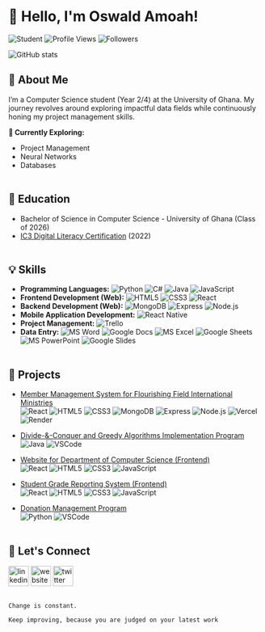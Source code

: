 # 🌟 Hello, I'm Oswald Amoah!
![Student](https://img.shields.io/badge/Student%20🎓-darkblue)
![Profile Views](https://komarev.com/ghpvc/?username=oswaldamoah&label=Profile%20Views&color=blue) 
![Followers](https://img.shields.io/github/followers/oswaldamoah?style=curved-square&label=Followers&color=blue)


![GitHub stats](https://github-readme-stats.vercel.app/api?username=oswaldamoah&hide=issues&show_icons=true&theme=holi)   


## 🚀 About Me
I’m a Computer Science student (Year 2/4) at the University of Ghana. My journey revolves around exploring impactful data fields while continuously honing my project management skills.

**🔭 Currently Exploring:** 
- Project Management
- Neural Networks
- Databases
<br /><br />


## 🏫 Education
- Bachelor of Science in Computer Science - University of Ghana  (Class of 2026)
- [IC3 Digital Literacy Certification](https://www.credly.com/users/oswald-amoah)  (2022)
<br /><br />


## 💡 Skills
- **Programming Languages:** ![Python](https://img.shields.io/badge/Python-3776AB?style=curved-square&logo=python&logoColor=white) ![C#](https://img.shields.io/badge/C%23-239120?style=curved-square&logo=c-sharp&logoColor=white) ![Java](https://img.shields.io/badge/Java-007396?style=curved-square&logo=java&logoColor=white) ![JavaScript](https://img.shields.io/badge/JavaScript-F7DF1E?style=curved-square&logo=javascript&logoColor=black)
- **Frontend Development (Web):** ![HTML5](https://img.shields.io/badge/HTML5-E34F26?style=curved-square&logo=html5&logoColor=white) ![CSS3](https://img.shields.io/badge/CSS3-1572B6?style=curved-square&logo=css3&logoColor=white) ![React](https://img.shields.io/badge/React-61DAFB?style=curved-square&logo=react&logoColor=black)
- **Backend Development (Web):** ![MongoDB](https://img.shields.io/badge/MongoDB-47A248?style=curved-square&logo=mongodb&logoColor=white) ![Express](https://img.shields.io/badge/Express.js-000000?style=curved-square&logo=express&logoColor=white) ![Node.js](https://img.shields.io/badge/Node.js-339933?style=curved-square&logo=node.js&logoColor=white)
- **Mobile Application Development:** ![React Native](https://img.shields.io/badge/React_Native-20232A?style=curved-square&logo=react&logoColor=61DAFB)
- **Project Management:** ![Trello](https://img.shields.io/badge/Trello-0052CC?style=curved-square&logo=trello&logoColor=white)
- **Data Entry:** ![MS Word](https://img.shields.io/badge/MS_Word-2B5797?style=curved-square&logo=microsoft-word&logoColor=white) ![Google Docs](https://img.shields.io/badge/Google_Docs-4285F4?style=curved-square&logo=google-docs&logoColor=white) ![MS Excel](https://img.shields.io/badge/MS_Excel-217346?style=curved-square&logo=microsoft-excel&logoColor=white) ![Google Sheets](https://img.shields.io/badge/Google_Sheets-34A853?style=curved-square&logo=google-sheets&logoColor=white) ![MS PowerPoint](https://img.shields.io/badge/MS_PowerPoint-B7472A?style=curved-square&logo=microsoft-powerpoint&logoColor=white) ![Google Slides](https://img.shields.io/badge/Google_Slides-FF6F00?style=curved-square&logo=google-slides&logoColor=white)
<br /><br />


## 🎯 Projects
- [Member Management System for Flourishing Field International Ministries](https://github.com/oswaldamoah/MMS)  
  ![React](https://img.shields.io/badge/React-61DAFB?style=curved-square&logo=react&logoColor=black) ![HTML5](https://img.shields.io/badge/HTML5-E34F26?style=curved-square&logo=html5&logoColor=white) ![CSS3](https://img.shields.io/badge/CSS3-1572B6?style=curved-square&logo=css3&logoColor=white) ![MongoDB](https://img.shields.io/badge/MongoDB-47A248?style=curved-square&logo=mongodb&logoColor=white) ![Express](https://img.shields.io/badge/Express.js-000000?style=curved-square&logo=express&logoColor=white) ![Node.js](https://img.shields.io/badge/Node.js-339933?style=curved-square&logo=node.js&logoColor=white) ![Vercel](https://img.shields.io/badge/Vercel-000000?style=curved-square&logo=vercel&logoColor=white) ![Render](https://img.shields.io/badge/Render-1B1F23?style=curved-square&logo=render&logoColor=white)
  
- [Divide-&-Conquer and Greedy Algorithms Implementation Program](https://github.com/oswaldamoah/DnC-Greedy)  
  ![Java](https://img.shields.io/badge/Java-007396?style=curved-square&logo=java&logoColor=white) ![VSCode](https://img.shields.io/badge/VSCode-007ACC?style=curved-square&logo=visual-studio-code&logoColor=white)

- [Website for Department of Computer Science (Frontend)](https://github.com/oswaldamoah/11046928_DCIT_205_IA)  
  ![React](https://img.shields.io/badge/React-61DAFB?style=curved-square&logo=react&logoColor=black) ![HTML5](https://img.shields.io/badge/HTML5-E34F26?style=curved-square&logo=html5&logoColor=white) ![CSS3](https://img.shields.io/badge/CSS3-1572B6?style=curved-square&logo=css3&logoColor=white) ![JavaScript](https://img.shields.io/badge/JavaScript-F7DF1E?style=curved-square&logo=javascript&logoColor=black)

- [Student Grade Reporting System (Frontend)](https://github.com/oswaldamoah/11046928_DCIT205_Assignment1)  
  ![React](https://img.shields.io/badge/React-61DAFB?style=curved-square&logo=react&logoColor=black) ![HTML5](https://img.shields.io/badge/HTML5-E34F26?style=curved-square&logo=html5&logoColor=white) ![CSS3](https://img.shields.io/badge/CSS3-1572B6?style=curved-square&logo=css3&logoColor=white) ![JavaScript](https://img.shields.io/badge/JavaScript-F7DF1E?style=curved-square&logo=javascript&logoColor=black)

- [Donation Management Program](https://github.com/oswaldamoah/donations)  
  ![Python](https://img.shields.io/badge/Python-3776AB?style=curved-square&logo=python&logoColor=white) ![VSCode](https://img.shields.io/badge/VSCode-007ACC?style=curved-square&logo=visual-studio-code&logoColor=white)
<br /><br />


## 🤝 Let's Connect
[<img src='https://cdn.jsdelivr.net/npm/simple-icons@3.0.1/icons/linkedin.svg' alt='linkedin' height='40'>](https://www.linkedin.com/in/oswaldamoah//)  [<img src='https://cdn.jsdelivr.net/npm/simple-icons@3.0.1/icons/icloud.svg' alt='website' height='40'>](https://lnk.bio/oswaldamoah)  [<img src='https://cdn.jsdelivr.net/npm/simple-icons@3.0.1/icons/twitter.svg' alt='twitter' height='40'>](https://x.com/oswald_amoah)

## 
``Change is constant.``

``Keep improving, because you are judged on your latest work``
